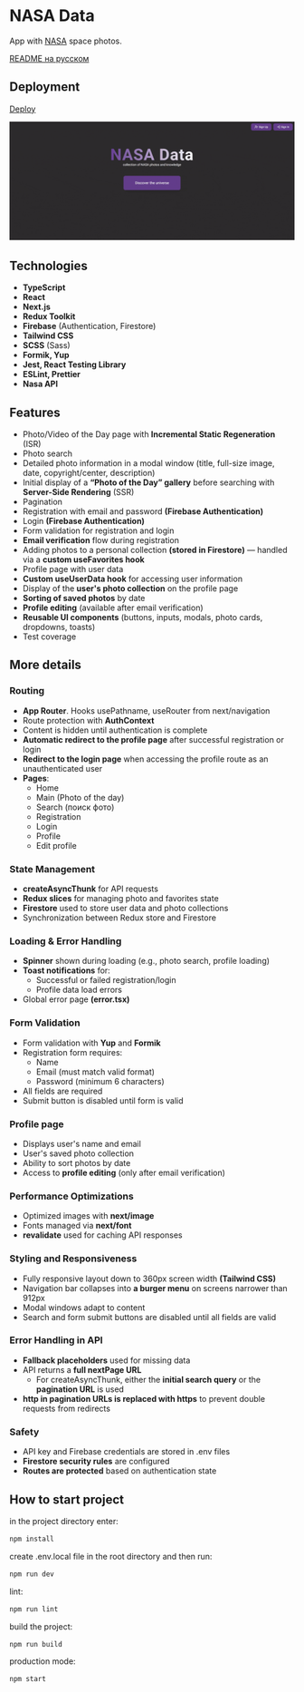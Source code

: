 # NASA Data

App with [NASA](https://api.nasa.gov/) space photos.

[README на русском](./README.ru.md)

## Deployment

[Deploy](https://datanasa.netlify.app/)

<img src="./public/nasa_preview.gif" alt="preview" />

## Technologies

- **TypeScript**
- **React**
- **Next.js**
- **Redux Toolkit**
- **Firebase** (Authentication, Firestore)
- **Tailwind CSS**
- **SCSS** (Sass)
- **Formik, Yup**
- **Jest, React Testing Library**
- **ESLint, Prettier**
- **Nasa API**

## Features

- Photo/Video of the Day page with **Incremental Static Regeneration** (ISR)
- Photo search
- Detailed photo information in a modal window (title, full-size image, date, copyright/center, description)
- Initial display of a **“Photo of the Day” gallery** before searching with **Server-Side Rendering** (SSR)
- Pagination
- Registration with email and password **(Firebase Authentication)**
- Login **(Firebase Authentication)**
- Form validation for registration and login
- **Email verification** flow during registration
- Adding photos to a personal collection **(stored in Firestore)** — handled via a **custom useFavorites hook**
- Profile page with user data
- **Custom useUserData hook** for accessing user information
- Display of the **user's photo collection** on the profile page
- **Sorting of saved photos** by date
- **Profile editing** (available after email verification)
- **Reusable UI components** (buttons, inputs, modals, photo cards, dropdowns, toasts)
- Test coverage

## More details

### Routing

- **App Router**. Hooks usePathname, useRouter from next/navigation
- Route protection with **AuthContext**
- Content is hidden until authentication is complete
- **Automatic redirect to the profile page** after successful registration or login
- **Redirect to the login page** when accessing the profile route as an unauthenticated user
- **Pages**:
  - Home
  - Main (Photo of the day)
  - Search (поиск фото)
  - Registration
  - Login
  - Profile
  - Edit profile

### State Management

- **createAsyncThunk** for API requests
- **Redux slices** for managing photo and favorites state
- **Firestore** used to store user data and photo collections
- Synchronization between Redux store and Firestore

### Loading & Error Handling

- **Spinner** shown during loading (e.g., photo search, profile loading)
- **Toast notifications** for:
  - Successful or failed registration/login
  - Profile data load errors
- Global error page **(error.tsx)**

### Form Validation

- Form validation with **Yup** and **Formik**
- Registration form requires:
  - Name
  - Email (must match valid format)
  - Password (minimum 6 characters)
- All fields are required
- Submit button is disabled until form is valid

### Profile page

- Displays user's name and email
- User's saved photo collection
- Ability to sort photos by date
- Access to **profile editing** (only after email verification)

### Performance Optimizations

- Optimized images with **next/image**
- Fonts managed via **next/font**
- **revalidate** used for caching API responses

### Styling and Responsiveness

- Fully responsive layout down to 360px screen width **(Tailwind CSS)**
- Navigation bar collapses into **a burger menu** on screens narrower than 912px
- Modal windows adapt to content
- Search and form submit buttons are disabled until all fields are valid

### Error Handling in API

- **Fallback placeholders** used for missing data
- API returns a **full nextPage URL**
  - For createAsyncThunk, either the **initial search query** or the **pagination URL** is used
- **http in pagination URLs is replaced with https** to prevent double requests from redirects

### Safety

- API key and Firebase credentials are stored in .env files
- **Firestore security rules** are configured
- **Routes are protected** based on authentication state

## How to start project

in the project directory enter:

```bash
npm install
```

create .env.local file in the root directory and then run:

```bash
npm run dev
```

lint:

```bash
npm run lint
```

build the project:

```bash
npm run build
```

production mode:

```bash
npm start
```
